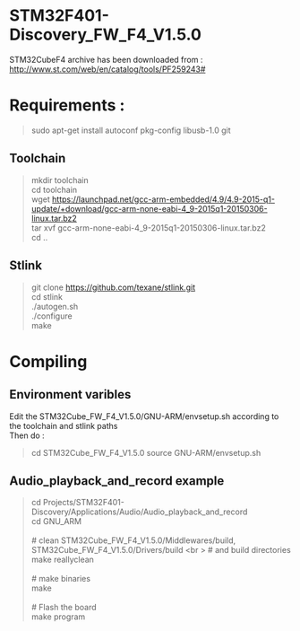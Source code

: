 # STM32F401-Discovery_FW_F4_V1.5.0

STM32CubeF4 archive has been downloaded from :
http://www.st.com/web/en/catalog/tools/PF259243#

# Requirements :
> sudo apt-get install autoconf pkg-config libusb-1.0 git

## Toolchain
> mkdir toolchain <br />
> cd toolchain <br />
> wget https://launchpad.net/gcc-arm-embedded/4.9/4.9-2015-q1-update/+download/gcc-arm-none-eabi-4_9-2015q1-20150306-linux.tar.bz2 <br />
> tar xvf gcc-arm-none-eabi-4_9-2015q1-20150306-linux.tar.bz2 <br />
> cd .. <br />

## Stlink
> git clone https://github.com/texane/stlink.git <br />
> cd stlink <br />
> ./autogen.sh <br />
> ./configure <br />
> make <br />

# Compiling

## Environment varibles 

Edit the STM32Cube_FW_F4_V1.5.0/GNU-ARM/envsetup.sh according to the toolchain and stlink paths <br />
Then do : <br />
> cd STM32Cube_FW_F4_V1.5.0
> source GNU-ARM/envsetup.sh

## Audio_playback_and_record example
> cd Projects/STM32F401-Discovery/Applications/Audio/Audio_playback_and_record <br />
> cd GNU_ARM <br />
> <br />
> \# clean STM32Cube_FW_F4_V1.5.0/Middlewares/build, STM32Cube_FW_F4_V1.5.0/Drivers/build <br \>
> \#     and build directories <br />
> make reallyclean <br />
> <br />
> \# make binaries <br />
> make <br />
> <br />
> \# Flash the board <br />
> make program <br />
